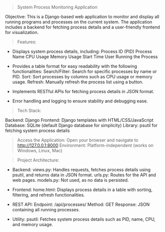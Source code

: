 > System Process Monitoring Application

Objective: This is a Django-based web application to monitor and display all running programs and processes on the current system.
The application includes a backend for fetching process details and a user-friendly frontend for visualization.

> Features:

- Displays system process details, including:
Process ID (PID)
Process Name
CPU Usage
Memory Usage
Start Time
User Running the Process

- Provides a table format for easy readability with the following functionalities:
Search/Filter: Search for specific processes by name or PID.
Sort: Sort processes by columns such as CPU usage or memory usage.
Refresh: Manually refresh the process list using a button.

- Implements RESTful APIs for fetching process details in JSON format.
- Error handling and logging to ensure stability and debugging ease.

> Tech Stack:

Backend: Django
Frontend: Django templates with HTML/CSS/JavaScript
Database: SQLite (default Django database for simplicity)
Library: psutil for fetching system process details

> Access the Application: Open your browser and navigate to http://127.0.0.1:8000
Environment: Platform-independent (works on Windows, Linux, Mac)

> Project Architecture:

- Backend:
views.py: Handles requests, fetches process details using psutil, and returns data in JSON format.
urls.py: Routes for the API and web pages.
models.py: Not used, as no data is persisted.

- Frontend:
home.html: Displays process details in a table with sorting, filtering, and refresh functionalities.

- REST API:
Endpoint: /api/processes/
Method: GET
Response: JSON containing all running processes.

- Utility:
psutil: Fetches system process details such as PID, name, CPU, and memory usage.
